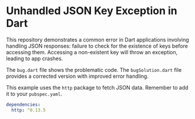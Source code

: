 # Unhandled JSON Key Exception in Dart

This repository demonstrates a common error in Dart applications involving handling JSON responses:  failure to check for the existence of keys before accessing them.  Accessing a non-existent key will throw an exception, leading to app crashes.

The `bug.dart` file shows the problematic code. The `bugSolution.dart` file provides a corrected version with improved error handling.

This example uses the `http` package to fetch JSON data.  Remember to add it to your `pubspec.yaml`.

```yaml
dependencies:
  http: ^0.13.5
```